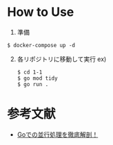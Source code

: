 # How to Use

1. 準備
```
$ docker-compose up -d
```

2. 各リポジトリに移動して実行
ex) 
    ```
    $ cd 1-1
    $ go mod tidy
    $ go run .
    ```

# 参考文献

* [Goでの並行処理を徹底解剖！](https://zenn.dev/hsaki/books/golang-concurrency/viewer/intro)